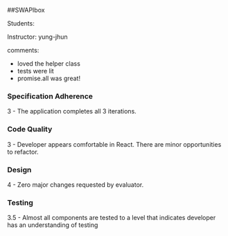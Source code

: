 ##SWAPIbox

Students:

Instructor: yung-jhun

comments:

- loved the helper class
- tests were lit
- promise.all was great!


### Specification Adherence

3 - The application completes all 3 iterations.

### Code Quality

3 - Developer appears comfortable in React. There are minor opportunities to refactor.

### Design

4 - Zero major changes requested by evaluator.

### Testing

3.5 - Almost all components are tested to a level that indicates developer has an understanding of testing
